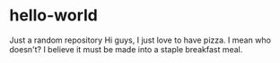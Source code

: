 # hello-world
Just a random repository
Hi guys,
I just love to have pizza. I mean who doesn't? 
I believe it must be made into a staple breakfast meal.
